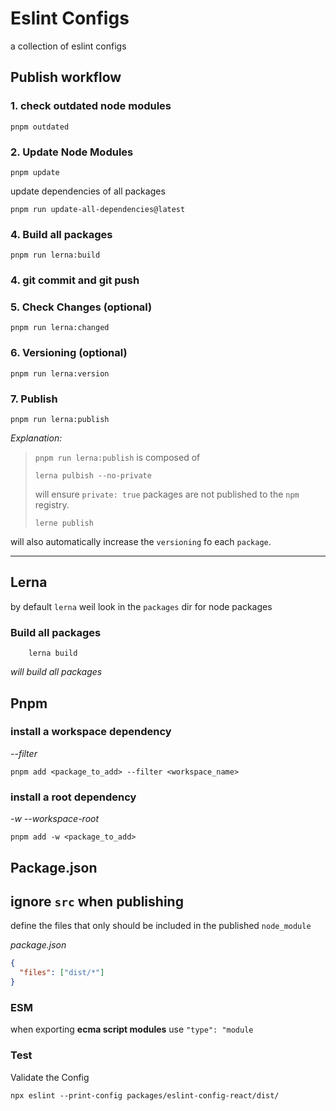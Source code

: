 # Eslint Configs

a collection of eslint configs

## Publish workflow

### 1. check outdated node modules

```shell
pnpm outdated
```

### 2. Update Node Modules

```shell
pnpm update
```

update dependencies of all packages

```shell
pnpm run update-all-dependencies@latest
```
### 4. Build all packages

```shell
pnpm run lerna:build
```
### 4. git commit and git push

### 5. Check Changes (optional)

```shell
pnpm run lerna:changed
```
### 6. Versioning (optional)

```shell
pnpm run lerna:version
```
### 7. Publish

```shell
pnpm run lerna:publish 
```

_Explanation:_
> `pnpm run lerna:publish` is composed of
> ```shell
> lerna pulbish --no-private
> ```
> will ensure `private: true` packages are not published to the `npm` registry.
> ```shell
> lerne publish
> ```

will also automatically increase the `versioning` fo each `package`.

---


## Lerna

by default `lerna` weil look in the `packages` dir for node packages

### Build all packages

```shell
    lerna build
```
_will build all packages_


## Pnpm

### install a workspace dependency

_--filter_

```shell
pnpm add <package_to_add> --filter <workspace_name>
```

### install a root dependency

_-w --workspace-root_

```shell
pnpm add -w <package_to_add>
```

## Package.json

## ignore `src` when publishing

define the files that only should be included in the published `node_module`

_package.json_

```json
{
  "files": ["dist/*"]
}
```

### ESM

when exporting **ecma script modules** use `"type": "module`


### Test

Validate the Config

```shell
npx eslint --print-config packages/eslint-config-react/dist/
```
